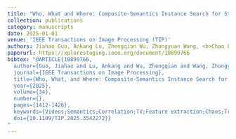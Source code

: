 ```yaml
---
title: "Who, What and Where: Composite-Semantics Instance Search for Story Videos"
collection: publications
category: manuscripts
date: 2025-01-01
venue: 'IEEE Transactions on Image Processing (TIP)'
authors: Jiahao Guo, Ankang Lu, Zhengqian Wu, Zhongyuan Wang, <b>Chao Liang</b>*
paperurl: https://xplorestaging.ieee.org/document/10899766
bibtex: "@ARTICLE{10899766,
  author={Guo, Jiahao and Lu, Ankang and Wu, Zhengqian and Wang, Zhongyuan and Liang, Chao},
  journal={IEEE Transactions on Image Processing}, 
  title={Who, What, and Where: Composite-Semantics Instance Search for Story Videos}, 
  year={2025},
  volume={34},
  number={},
  pages={1412-1426},
  keywords={Videos;Semantics;Correlation;TV;Feature extraction;Chaos;Training;Support vector machines;Search problems;NIST;Who-what-where;instance search;video structure aware;partial decomposition},
  doi={10.1109/TIP.2025.3542272}}
"
---
```

